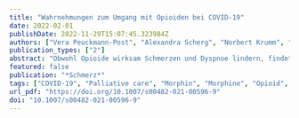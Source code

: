```yaml
---
title: "Wahrnehmungen zum Umgang mit Opioiden bei COVID-19"
date: 2022-02-01
publishDate: 2022-11-29T15:07:45.323984Z
authors: ["Vera Peuckmann-Post", "Alexandra Scherg", "Norbert Krumm", "Carolin Hagedorn", "Lukas Radbruch", "Andras Keszei", "Roman Rolke", "Frank Elsner"]
publication_types: ["2"]
abstract: "Obwohl Opioide wirksam Schmerzen und Dyspnoe lindern, findet dies in Leitlinien zur Symptomkontrolle unterschiedliche Gewichtung. Dies kann zu Unsicherheiten bezüglich Indikationen und ethischer Implikationen im Umgang mit Opioiden auch bei COVID-19 führen."
featured: false
publication: "*Schmerz*"
tags: ["COVID-19", "Palliative care", "Morphin", "Morphine", "Opioid", "Opioide", "Palliativmedizin", "Symptom control", "Symptomkontrolle"]
url_pdf: "https://doi.org/10.1007/s00482-021-00596-9"
doi: "10.1007/s00482-021-00596-9"
---
```


